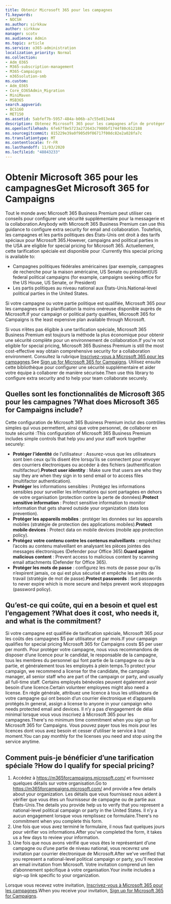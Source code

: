 ```yaml
---
title: Obtenir Microsoft 365 pour les campagnes
f1.keywords:
- NOCSH
ms.author: sirkkuw
author: sirkkuw
manager: scotv
ms.audience: Admin
ms.topic: article
ms.service: o365-administration
localization_priority: Normal
ms.collection:
- Adm_O365
- M365-subscription-management
- M365-Campaigns
- m365solution-smb
ms.custom:
- Adm_O365
- Core_O365Admin_Migration
- MiniMaven
- MSB365
search.appverid:
- BCS160
- MET150
ms.assetid: 5abfef7b-5957-484a-b06b-a7c55e013e44
description: Obtenez Microsoft 365 pour les campagnes afin de protéger votre campagne contre les menaces Cybersecurity pour la messagerie, les données et les communications.
ms.openlocfilehash: 6fe67f8e5723a272643c7980bf1744f80c612188
ms.sourcegitcommit: 815229e39a0f905d9f06717f00dc82e2a028fa7c
ms.translationtype: MT
ms.contentlocale: fr-FR
ms.lasthandoff: 11/03/2020
ms.locfileid: "48843233"
---
```

# <a name="get-microsoft-365-for-campaigns"></a><span data-ttu-id="e6400-103">Obtenir Microsoft 365 pour les campagnes</span><span class="sxs-lookup"><span data-stu-id="e6400-103">Get Microsoft 365 for Campaigns</span></span>

<span data-ttu-id="e6400-104">Tout le monde avec Microsoft 365 Business Premium peut utiliser ces conseils pour configurer une sécurité supplémentaire pour la messagerie et la collaboration.</span><span class="sxs-lookup"><span data-stu-id="e6400-104">Anybody with Microsoft 365 Business Premium can use this guidance to configure extra security for email and collaboration.</span></span> <span data-ttu-id="e6400-105">Toutefois, les campagnes et les partis politiques des États-Unis ont droit à des tarifs spéciaux pour Microsoft 365.</span><span class="sxs-lookup"><span data-stu-id="e6400-105">However, campaigns and political parties in the USA are eligible for special pricing for Microsoft 365.</span></span> <span data-ttu-id="e6400-106">Actuellement, cette tarification spéciale est disponible pour :</span><span class="sxs-lookup"><span data-stu-id="e6400-106">Currently this special pricing is available to:</span></span>
- <span data-ttu-id="e6400-107">Campagnes politiques fédérales américaines (par exemple, campagnes de recherche pour la maison américaine, US Senate ou président)</span><span class="sxs-lookup"><span data-stu-id="e6400-107">US federal political campaigns (for example, campaigns seeking office for the US House, US Senate, or President)</span></span>
- <span data-ttu-id="e6400-108">Les partis politiques au niveau national aux États-Unis.</span><span class="sxs-lookup"><span data-stu-id="e6400-108">National-level political parties in the United States.</span></span>

<span data-ttu-id="e6400-109">Si votre campagne ou votre partie politique est qualifiée, Microsoft 365 pour les campagnes est la planification la moins onéreuse disponible auprès de Microsoft.</span><span class="sxs-lookup"><span data-stu-id="e6400-109">If your campaign or political party qualifies, Microsoft 365 for Campaigns is the least expensive plan available through Microsoft.</span></span>  

<span data-ttu-id="e6400-110">Si vous n’êtes pas éligible à une tarification spéciale, Microsoft 365 Business Premium est toujours la méthode la plus économique pour obtenir une sécurité complète pour un environnement de collaboration.</span><span class="sxs-lookup"><span data-stu-id="e6400-110">If you're not eligible for special pricing, Microsoft 365 Business Premium is still the most cost-effective way obtain comprehensive security for a collaboration environment.</span></span> <span data-ttu-id="e6400-111">Consultez la rubrique [Inscrivez-vous à Microsoft 365 pour les campagnes](m365-campaigns-sign-up.md).</span><span class="sxs-lookup"><span data-stu-id="e6400-111">See [Sign up for Microsoft 365 for Campaigns](m365-campaigns-sign-up.md).</span></span> <span data-ttu-id="e6400-112">Utilisez ensuite cette bibliothèque pour configurer une sécurité supplémentaire et aider votre équipe à collaborer de manière sécurisée.</span><span class="sxs-lookup"><span data-stu-id="e6400-112">Then use this library to configure extra security and to help your team collaborate securely.</span></span> 

## <a name="what-does-microsoft-365-for-campaigns-include"></a><span data-ttu-id="e6400-113">Quelles sont les fonctionnalités de Microsoft 365 pour les campagnes ?</span><span class="sxs-lookup"><span data-stu-id="e6400-113">What does Microsoft 365 for Campaigns include?</span></span>
<span data-ttu-id="e6400-114">Cette configuration de Microsoft 365 Business Premium inclut des contrôles simples qui vous permettent, ainsi que votre personnel, de collaborer en toute sécurité :</span><span class="sxs-lookup"><span data-stu-id="e6400-114">This configuration of Microsoft 365 Business Premium includes simple controls that help you and your staff work together securely:</span></span> 
- <span data-ttu-id="e6400-115">**Protéger l’identité** de l’utilisateur : Assurez-vous que les utilisateurs sont bien ceux qu’ils disent être lorsqu’ils se connectent pour envoyer des courriers électroniques ou accéder à des fichiers (authentification multifacteur).</span><span class="sxs-lookup"><span data-stu-id="e6400-115">**Protect user identity** : Make sure that users are who they say they are when they sign in to send email or to access files (multifactor authentication).</span></span>
- <span data-ttu-id="e6400-116">**Protéger** les informations sensibles : Protégez les informations sensibles pour surveiller les informations qui sont partagées en dehors de votre organisation (protection contre la perte de données).</span><span class="sxs-lookup"><span data-stu-id="e6400-116">**Protect sensitive information** : Protect sensitive information to monitor information that gets shared outside your organization (data loss prevention).</span></span>
- <span data-ttu-id="e6400-117">**Protéger les appareils mobiles** : protéger les données sur les appareils mobiles (stratégie de protection des applications mobiles).</span><span class="sxs-lookup"><span data-stu-id="e6400-117">**Protect mobile devices** : Protect data on mobile devices (mobile app protection policy).</span></span>
- <span data-ttu-id="e6400-118">**Protégez votre contenu contre les contenus malveillants** : empêchez l’accès au contenu malveillant en analysant les pièces jointes des messages électroniques (Defender pour Office 365).</span><span class="sxs-lookup"><span data-stu-id="e6400-118">**Guard against malicious content** : Prevent access to malicious content by scanning email attachments (Defender for Office 365).</span></span>
- <span data-ttu-id="e6400-119">**Protéger les mots de passe** : configurez les mots de passe pour qu’ils n’expirent jamais, ce qui est plus sécurisé et empêche les arrêts de travail (stratégie de mot de passe).</span><span class="sxs-lookup"><span data-stu-id="e6400-119">**Protect passwords** : Set passwords to never expire which is more secure and helps prevent work stoppages (password policy).</span></span> 


## <a name="what-does-it-cost-who-needs-it-and-what-is-the-commitment"></a><span data-ttu-id="e6400-120">Qu’est-ce qui coûte, qui en a besoin et quel est l’engagement ?</span><span class="sxs-lookup"><span data-stu-id="e6400-120">What does it cost, who needs it, and what is the commitment?</span></span>
<span data-ttu-id="e6400-121">Si votre campagne est qualifiée de tarification spéciale, Microsoft 365 pour les coûts des campagnes $5 par utilisateur et par mois.</span><span class="sxs-lookup"><span data-stu-id="e6400-121">If your campaign qualifies for special pricing Microsoft 365 for Campaigns costs $5 per user per month.</span></span> <span data-ttu-id="e6400-122">Pour protéger votre campagne, nous vous recommandons de disposer d’une licence pour le candidat, le responsable de la campagne, tous les membres du personnel qui font partie de la campagne ou de la partie, et généralement tous les employés à plein temps.</span><span class="sxs-lookup"><span data-stu-id="e6400-122">To protect your campaign, we recommend a license for the candidate, the campaign manager, all senior staff who are part of the campaign or party, and usually all full-time staff.</span></span> <span data-ttu-id="e6400-123">Certains employés bénévoles peuvent également avoir besoin d’une licence.</span><span class="sxs-lookup"><span data-stu-id="e6400-123">Certain volunteer employees might also need a license.</span></span> <span data-ttu-id="e6400-124">En règle générale, attribuez une licence à tous les utilisateurs de votre campagne qui ont besoin d’un courrier électronique et d’appareils protégés.</span><span class="sxs-lookup"><span data-stu-id="e6400-124">In general, assign a license to anyone in your campaign who needs protected email and devices.</span></span>
<span data-ttu-id="e6400-125">Il n’y a pas d’engagement de délai minimal lorsque vous vous inscrivez à Microsoft 365 pour les campagnes.</span><span class="sxs-lookup"><span data-stu-id="e6400-125">There's no minimum time commitment when you sign up for Microsoft 365 for Campaigns.</span></span> <span data-ttu-id="e6400-126">Vous pouvez payer tous les mois pour les licences dont vous avez besoin et cesser d’utiliser le service à tout moment.</span><span class="sxs-lookup"><span data-stu-id="e6400-126">You can pay monthly for the licenses you need and stop using the service anytime.</span></span>

## <a name="how-do-i-qualify-for-special-pricing"></a><span data-ttu-id="e6400-127">Comment puis-je bénéficier d’une tarification spéciale ?</span><span class="sxs-lookup"><span data-stu-id="e6400-127">How do I qualify for special pricing?</span></span>

1. <span data-ttu-id="e6400-128">Accédez à https://m365forcampaigns.microsoft.com/ et fournissez quelques détails sur votre organisation.</span><span class="sxs-lookup"><span data-stu-id="e6400-128">Go to https://m365forcampaigns.microsoft.com/ and provide a few details about your organization.</span></span> <span data-ttu-id="e6400-129">Les détails que vous fournissez nous aident à vérifier que vous êtes un fournisseur de campagne ou de partie aux États-Unis.</span><span class="sxs-lookup"><span data-stu-id="e6400-129">The details you provide help us to verify that you represent a national-level political campaign or party in the United States.</span></span> <span data-ttu-id="e6400-130">Il n’y a aucun engagement lorsque vous remplissez ce formulaire.</span><span class="sxs-lookup"><span data-stu-id="e6400-130">There's no commitment when you complete this form.</span></span> 
2. <span data-ttu-id="e6400-131">Une fois que vous avez terminé le formulaire, il nous faut quelques jours pour vérifier vos informations.</span><span class="sxs-lookup"><span data-stu-id="e6400-131">After you've completed the form, it takes us a few days to review your information.</span></span> 
3. <span data-ttu-id="e6400-132">Une fois que nous avons vérifié que vous êtes le représentant d’une campagne ou d’une partie de niveau national, vous recevrez une invitation par courrier électronique de Microsoft.</span><span class="sxs-lookup"><span data-stu-id="e6400-132">After we've verified that you represent a national-level political campaign or party, you'll receive an email invitation from Microsoft.</span></span> <span data-ttu-id="e6400-133">Votre invitation comprend un lien d’abonnement spécifique à votre organisation.</span><span class="sxs-lookup"><span data-stu-id="e6400-133">Your invite includes a sign-up link specific to your organization.</span></span> 

<span data-ttu-id="e6400-134">Lorsque vous recevez votre invitation, [Inscrivez-vous à Microsoft 365 pour les campagnes](m365-campaigns-sign-up.md).</span><span class="sxs-lookup"><span data-stu-id="e6400-134">When you receive your invitation, [Sign up for Microsoft 365 for Campaigns](m365-campaigns-sign-up.md).</span></span>


